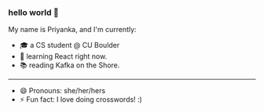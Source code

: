 ### hello world 👋

My name is Priyanka, and I'm currently:

- 🎓 a CS student @ CU Boulder
- 🌱 learning React right now.
- 📚 reading Kafka on the Shore.

------

- 😄 Pronouns: she/her/hers
- ⚡ Fun fact: I love doing crosswords! :)
